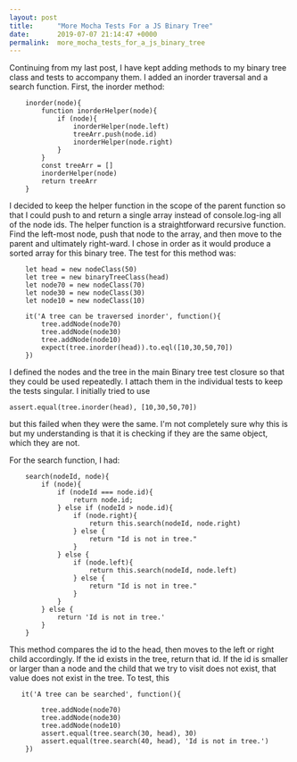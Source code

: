 ```yaml
---
layout: post
title:      "More Mocha Tests For a JS Binary Tree"
date:       2019-07-07 21:14:47 +0000
permalink:  more_mocha_tests_for_a_js_binary_tree
---
```


Continuing from my last post, I have kept adding methods to my binary tree class and tests to accompany them. I added an inorder traversal and a search function. First, the inorder method: 
```
    inorder(node){
        function inorderHelper(node){
            if (node){
                inorderHelper(node.left) 
                treeArr.push(node.id)
                inorderHelper(node.right) 
            }
        }
        const treeArr = []
        inorderHelper(node)
        return treeArr
    }
```
I decided to keep the helper function in the scope of the parent function so that I could push to and return a single array instead of console.log-ing all of the node ids. The helper function is a straightforward recursive function. Find the left-most node, push that node to the array, and then move to the parent and ultimately right-ward. I chose in order as it would produce a sorted array for this binary tree. The test for this method was:
```
    let head = new nodeClass(50)
    let tree = new binaryTreeClass(head)       
    let node70 = new nodeClass(70)
    let node30 = new nodeClass(30)
    let node10 = new nodeClass(10)
		
    it('A tree can be traversed inorder', function(){
        tree.addNode(node70)
        tree.addNode(node30)
        tree.addNode(node10)
        expect(tree.inorder(head)).to.eql([10,30,50,70]) 
    })
```

I defined the nodes and the tree in the main Binary tree test closure so that they could be used repeatedly. I attach them in the individual tests to keep the tests singular. I initially tried to use 
```
assert.equal(tree.inorder(head), [10,30,50,70])
```
but this failed when they were the same. I'm not completely sure why this is but my understanding is that it is checking if they are the same object, which they are not. 

For the search function, I had:
```
    search(nodeId, node){
        if (node){
            if (nodeId === node.id){
                return node.id;
            } else if (nodeId > node.id){
                if (node.right){
                    return this.search(nodeId, node.right)
                } else {
                    return "Id is not in tree."
                }
            } else {
                if (node.left){
                    return this.search(nodeId, node.left)
                } else {
                    return "Id is not in tree."
                }
            }
        } else {
            return 'Id is not in tree.'
        }
    }
```
This method compares the id to the head, then moves to the left or right child accordingly. If the id exists in the tree, return that id. If the id is smaller or larger than a node and the child that we try to visit does not exist, that value does not exist in the tree. To test, this 
```
   it('A tree can be searched', function(){
        
        tree.addNode(node70)
        tree.addNode(node30)
        tree.addNode(node10)
        assert.equal(tree.search(30, head), 30)
        assert.equal(tree.search(40, head), 'Id is not in tree.')
    })
```
